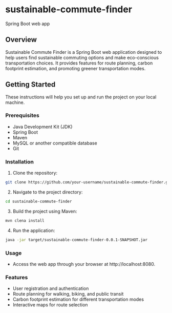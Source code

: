 # sustainable-commute-finder
Spring Boot web app

## Overview
Sustainable Commute Finder is a Spring Boot web application designed to help users find sustainable commuting options and make eco-conscious transportation choices. It provides features for route planning, carbon footprint estimation, and promoting greener transportation modes.

## Getting Started
These instructions will help you set up and run the project on your local machine.

### Prerequisites
- Java Development Kit (JDK)
- Spring Boot
- Maven
- MySQL or another compatible database
- Git

### Installation
1. Clone the repository:

```bash
git clone https://github.com/your-username/sustainable-commute-finder.git
```

2. Navigate to the project directory:
```bash
cd sustainable-commute-finder
```

3. Build the project using Maven:
```bash
mvn clena install
```

4. Run the application:
```bash
java -jar target/sustainable-commute-finder-0.0.1-SNAPSHOT.jar
```

### Usage
- Access the web app through your browser at http://localhost:8080.

### Features
- User registration and authentication
- Route planning for walking, biking, and public transit
- Carbon footprint estimation for different transportation modes
- Interactive maps for route selection

